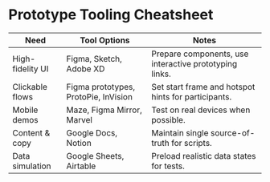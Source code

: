 <!-- Powered by BMAD™ Core -->

# Prototype Tooling Cheatsheet

| Need             | Tool Options                         | Notes                                                  |
| ---------------- | ------------------------------------ | ------------------------------------------------------ |
| High-fidelity UI | Figma, Sketch, Adobe XD              | Prepare components, use interactive prototyping links. |
| Clickable flows  | Figma prototypes, ProtoPie, InVision | Set start frame and hotspot hints for participants.    |
| Mobile demos     | Maze, Figma Mirror, Marvel           | Test on real devices when possible.                    |
| Content & copy   | Google Docs, Notion                  | Maintain single source-of-truth for scripts.           |
| Data simulation  | Google Sheets, Airtable              | Preload realistic data states for tests.               |

